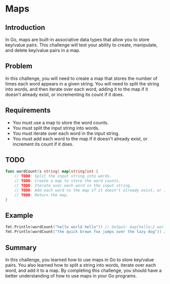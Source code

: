 # Maps

## Introduction
In Go, maps are built-in associative data types that allow you to store key/value pairs. This challenge will test your ability to create, manipulate, and delete key/value pairs in a map.

## Problem
In this challenge, you will need to create a map that stores the number of times each word appears in a given string. You will need to split the string into words, and then iterate over each word, adding it to the map if it doesn't already exist, or incrementing its count if it does.

## Requirements
- You must use a map to store the word counts.
- You must split the input string into words.
- You must iterate over each word in the input string.
- You must add each word to the map if it doesn't already exist, or increment its count if it does.

## TODO
```go
func wordCount(s string) map[string]int {
    // TODO: Split the input string into words.
    // TODO: Create a map to store the word counts.
    // TODO: Iterate over each word in the input string.
    // TODO: Add each word to the map if it doesn't already exist, or increment its count if it does.
    // TODO: Return the map.
}
```

## Example
```go
fmt.Println(wordCount("hello world hello")) // Output: map[hello:2 world:1]
fmt.Println(wordCount("the quick brown fox jumps over the lazy dog")) // Output: map[the:2 quick:1 brown:1 fox:1 jumps:1 over:1 lazy:1 dog:1]
```

## Summary
In this challenge, you learned how to use maps in Go to store key/value pairs. You also learned how to split a string into words, iterate over each word, and add it to a map. By completing this challenge, you should have a better understanding of how to use maps in your Go programs.